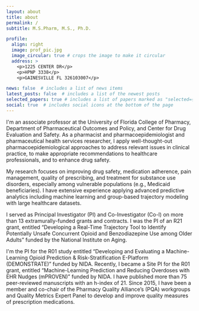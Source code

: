 ```yaml
---
layout: about
title: about
permalink: /
subtitle: M.S.Pharm, M.S., Ph.D.

profile:
  align: right
  image: prof_pic.jpg
  image_circular: true # crops the image to make it circular
  address: >
    <p>1225 CENTER DR</p>
    <p>HPNP 3338</p>
    <p>GAINESVILLE FL 326103007</p>

news: false  # includes a list of news items
latest_posts: false  # includes a list of the newest posts
selected_papers: true # includes a list of papers marked as "selected={true}"
social: true  # includes social icons at the bottom of the page
---
```


I'm an associate professor at the University of Florida College of Pharmacy, Department of Pharmaceutical Outcomes and Policy, and Center for Drug Evaluation and Safety. As a pharmacist and pharmacoepidemiologist and pharmaceutical health services researcher, I apply well-thought-out pharmacoepidemiological approaches to address relevant issues in clinical practice, to make appropriate recommendations to healthcare professionals, and to enhance drug safety.


My research focuses on improving drug safety, medication adherence, pain management, quality of prescribing, and treatment for substance use disorders, especially among vulnerable populations (e.g., Medicaid beneficiaries). I have extensive experience applying advanced predictive analytics including machine learning and group-based trajectory modeling with large healthcare datasets.


I served as Principal Investigator (PI) and Co-Investigator (Co-I) on more than 13 extramurally-funded grants and contracts. I was the PI of an R21 grant, entitled “Developing a Real-Time Trajectory Tool to Identify Potentially Unsafe Concurrent Opioid and Benzodiazepine Use among Older Adults” funded by the National Institute on Aging.


I'm the PI for the R01 study entitled “Developing and Evaluating a Machine-Learning Opioid Prediction & Risk-Stratification E-Platform (DEMONSTRATE)” funded by NIDA. Recently, I became a Site PI for the R01 grant, entitled “Machine-Learning Prediction and Reducing Overdoses with EHR Nudges (mPROVEN)” funded by NIDA. I have published more than 75 peer-reviewed manuscripts with an h-index of 21. Since 2015, I have been a member and co-chair of the Pharmacy Quality Alliance’s (PQA) workgroups and Quality Metrics Expert Panel to develop and improve quality measures of prescription medications.
